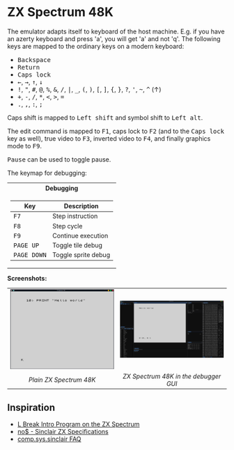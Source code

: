# ZX Spectrum 48K

The emulator adapts itself to keyboard of the host machine. E.g. if you have an azerty keyboard and press 'a', you will
get 'a' and not 'q'. The following keys are mapped to the ordinary keys on a modern keyboard:

- <kbd>Backspace</kbd>
- <kbd>Return</kbd>
- <kbd>Caps lock</kbd>
- <kbd>←</kbd>, <kbd>→</kbd>, <kbd>↑</kbd>, <kbd>↓</kbd>
- <kbd>!</kbd>, <kbd>"</kbd>, <kbd>#</kbd>, <kbd>@</kbd>, <kbd>%</kbd>, <kbd>&</kbd>, <kbd>/</kbd>, <kbd>|</kbd>, <kbd>_</kbd>, <kbd>(</kbd>, <kbd>)</kbd>, <kbd>[</kbd>, <kbd>]</kbd>, <kbd>{</kbd>, <kbd>}</kbd>, <kbd>?</kbd>, <kbd>'</kbd>, <kbd>~</kbd>, <kbd>^</kbd> (↑)
- <kbd>+</kbd>, <kbd>-</kbd>, <kbd>/</kbd>, <kbd>*</kbd>, <kbd><</kbd>, <kbd>></kbd>, <kbd>=</kbd>
- <kbd>.</kbd>, <kbd>,</kbd>, <kbd>:</kbd>, <kbd>;</kbd>

Caps shift is mapped to <kbd>Left shift</kbd> and symbol shift to <kbd>Left alt</kbd>.

The edit command is mapped to <kbd>F1</kbd>, caps lock to <kbd>F2</kbd> (and to the <kbd>Caps lock</kbd> key as well),
true video to <kbd>F3</kbd>, inverted video to <kbd>F4</kbd>, and finally graphics mode to <kbd>F9</kbd>.

<kbd>Pause</kbd> can be used to toggle pause.

The keymap for debugging:

<table>
<tr>
<th>Debugging</th>
</tr>
<tr>
<td>

| Key                  | Description         |
|----------------------|---------------------|
| <kbd>F7</kbd>        | Step instruction    |
| <kbd>F8</kbd>        | Step cycle          |
| <kbd>F9</kbd>        | Continue execution  |
| <kbd>PAGE UP</kbd>   | Toggle tile debug   |
| <kbd>PAGE DOWN</kbd> | Toggle sprite debug |

</td>
</tr>
</table>

**Screenshots:**

|                                                                                               |                                                                                                                       |
|:---------------------------------------------------------------------------------------------:|:---------------------------------------------------------------------------------------------------------------------:|
| ![Plain ZX Spectrum 48K](../../assets/images/Z80_ZX_Spectrum_48k.png "Plain ZX Spectrum 48K") | ![Space Invaders with debugger](../../assets/images/Z80_ZX_Spectrum_48k_debugger.png "ZX Spectrum 48K with debugger") | 
|                                    *Plain ZX Spectrum 48K*                                    |                                         *ZX Spectrum 48K in the debugger GUI*                                         |

## Inspiration

- [L Break Intro Program on the ZX Spectrum](http://www.breakintoprogram.co.uk/hardware/computers/zx-spectrum)
- [no$ - Sinclair ZX Specifications](https://problemkaputt.de/zxdocs.htm#zxspectrum)
- [comp.sys.sinclair FAQ](http://fizyka.umk.pl/~jacek/zx/faq/reference/48kreference.htm)

